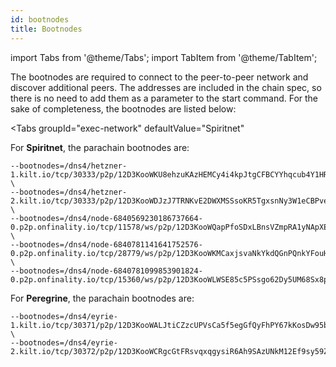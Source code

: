 ```yaml
---
id: bootnodes
title: Bootnodes
---
```


import Tabs from '@theme/Tabs';
import TabItem from '@theme/TabItem';

The bootnodes are required to connect to the peer-to-peer network and discover additional peers.
The addresses are included in the chain spec, so there is no need to add them as a parameter to the start command.
For the sake of completeness, the bootnodes are listed below:

<Tabs
  groupId="exec-network"
  defaultValue="Spiritnet"
>
<TabItem value="Spiritnet" label="Spiritnet">

  For **Spiritnet**, the parachain bootnodes are:

```
--bootnodes=/dns4/hetzner-1.kilt.io/tcp/30333/p2p/12D3KooWKU8ehzuKAzHEMCy4i4kpJtgCFBCYYhqcub4Y1HR8FRoT \
--bootnodes=/dns4/hetzner-2.kilt.io/tcp/30333/p2p/12D3KooWDJzJ7TRNKvE2DWXMSSsoKR5TgxsnNy3W1eCBPveX6g9i \
--bootnodes=/dns4/node-6840569230186737664-0.p2p.onfinality.io/tcp/11578/ws/p2p/12D3KooWQapPfoSDxLBnsVZmpRA1yNApXEAEuhexPcFa7fECqpHa \
--bootnodes=/dns4/node-6840781141641752576-0.p2p.onfinality.io/tcp/28779/ws/p2p/12D3KooWKMCaxjsvaNkYkdQGnPQnkYFouHFdJ3S36aBhV6QTXzaE \
--bootnodes=/dns4/node-6840781099853901824-0.p2p.onfinality.io/tcp/15360/ws/p2p/12D3KooWLWSE85c5PSsgo62Dy5UM68Sx8p3vnJvtvDVC8QHXFpR
```

</TabItem>
<TabItem value="Peregrine" label="Peregrine">

For **Peregrine**, the parachain bootnodes are:

```
--bootnodes=/dns4/eyrie-1.kilt.io/tcp/30371/p2p/12D3KooWALJtiCZzcUPVsCa5f5egGfQyFhPY67kKosDw95bJqK7M \
--bootnodes=/dns4/eyrie-2.kilt.io/tcp/30372/p2p/12D3KooWCRgcGtFRsvqxqgysiR6Ah9SAzUNkM12Ef9sy59ZEspSQ
```

</TabItem>
</Tabs>